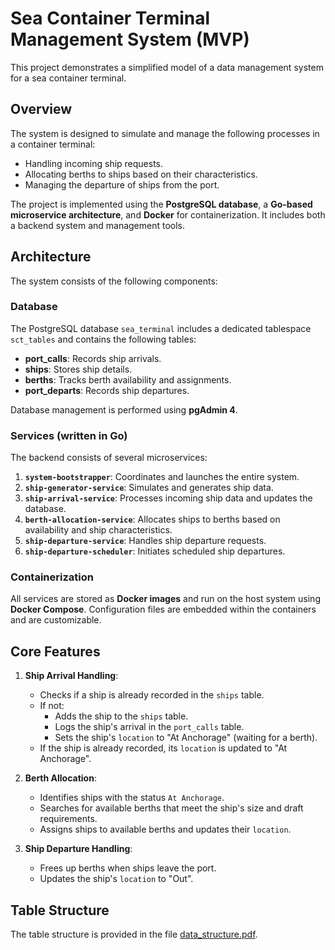 # Sea Container Terminal Management System (MVP)

This project demonstrates a simplified model of a data management system for a sea container terminal.

## Overview

The system is designed to simulate and manage the following processes in a container terminal:
- Handling incoming ship requests.
- Allocating berths to ships based on their characteristics.
- Managing the departure of ships from the port.

The project is implemented using the **PostgreSQL database**, a **Go-based microservice architecture**, and **Docker** for containerization. It includes both a backend system and management tools.

## Architecture

The system consists of the following components:

### Database
The PostgreSQL database `sea_terminal` includes a dedicated tablespace `sct_tables` and contains the following tables:
- **port_calls**: Records ship arrivals.
- **ships**: Stores ship details.
- **berths**: Tracks berth availability and assignments.
- **port_departs**: Records ship departures.

Database management is performed using **pgAdmin 4**.

### Services (written in Go)
The backend consists of several microservices:
1. **`system-bootstrapper`**: Coordinates and launches the entire system.
2. **`ship-generator-service`**: Simulates and generates ship data.
3. **`ship-arrival-service`**: Processes incoming ship data and updates the database.
4. **`berth-allocation-service`**: Allocates ships to berths based on availability and ship characteristics.
5. **`ship-departure-service`**: Handles ship departure requests.
6. **`ship-departure-scheduler`**: Initiates scheduled ship departures.

### Containerization
All services are stored as **Docker images** and run on the host system using **Docker Compose**. Configuration files are embedded within the containers and are customizable.

## Core Features

1. **Ship Arrival Handling**:
   - Checks if a ship is already recorded in the `ships` table.
   - If not:
     - Adds the ship to the `ships` table.
     - Logs the ship's arrival in the `port_calls` table.
     - Sets the ship's `location` to "At Anchorage" (waiting for a berth).
   - If the ship is already recorded, its `location` is updated to "At Anchorage".

2. **Berth Allocation**:
   - Identifies ships with the status `At Anchorage`.
   - Searches for available berths that meet the ship's size and draft requirements.
   - Assigns ships to available berths and updates their `location`.

3. **Ship Departure Handling**:
   - Frees up berths when ships leave the port.
   - Updates the ship's `location` to "Out".

## Table Structure

The table structure is provided in the file [data_structure.pdf](data_structure.pdf).
